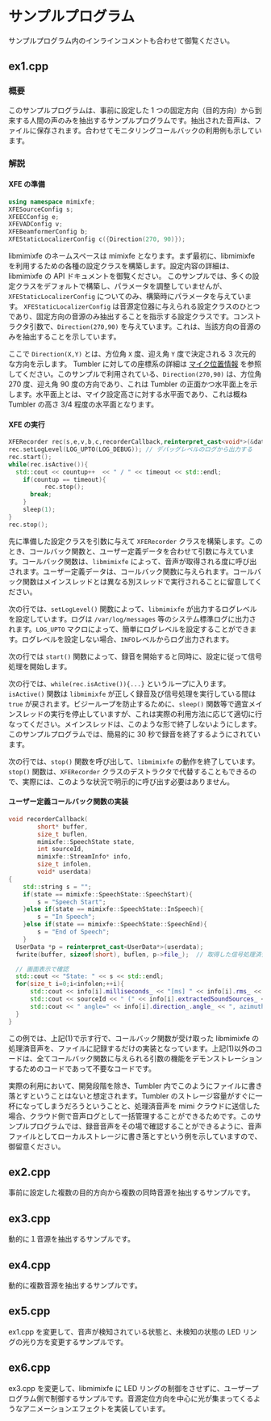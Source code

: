 # サンプルプログラム

サンプルプログラム内のインラインコメントも合わせて御覧ください。

## ex1.cpp

### 概要

このサンプルプログラムは、事前に設定した 1 つの固定方向（目的方向）から到来する人間の声のみを抽出するサンプルプログラムです。抽出された音声は、ファイルに保存されます。合わせてモニタリングコールバックの利用例も示しています。

### 解説

#### XFE の準備

``````````.cpp
using namespace mimixfe;
XFESourceConfig s;
XFEECConfig e;
XFEVADConfig v;
XFEBeamformerConfig b;
XFEStaticLocalizerConfig c({Direction(270, 90)});
``````````

libmimixfe のネームスペースは mimixfe となります。まず最初に、libmimixfe を利用するための各種の設定クラスを構築します。設定内容の詳細は、libmimixfe の API ドキュメントを御覧ください。
このサンプルでは、多くの設定クラスをデフォルトで構築し、パラメータを調整していませんが、`XFEStaticLocalizerConfig` についてのみ、構築時にパラメータを与えています。
`XFEStaticLocalizerConfig` は音源定位器に与えられる設定クラスのひとつであり、固定方向の音源のみ抽出することを指示する設定クラスです。コンストラクタ引数で、`Direction(270,90)` を与えています。これは、当該方向の音源のみを抽出することを示しています。

ここで `Direction(X,Y)` とは、方位角 `X` 度、迎え角 `Y` 度で決定される 3 次元的な方向を示します。 Tumbler に対しての座標系の詳細は [マイク位置情報](https://github.com/FairyDevicesRD/tumbler/tree/master/hardware_api/microphone/microphone_positions) を参照してください。このサンプルで利用されている、`Direction(270,90)` は、方位角 270 度、迎え角 90 度の方向であり、これは Tumbler の正面かつ水平面上を示します。水平面上とは、マイク設定高さに対する水平面であり、これは概ね Tumbler の高さ 3/4 程度の水平面となります。

#### XFE の実行

``````````.cpp
XFERecorder rec(s,e,v,b,c,recorderCallback,reinterpret_cast<void*>(&data));
rec.setLogLevel(LOG_UPTO(LOG_DEBUG)); // デバッグレベルのログから出力する
rec.start();
while(rec.isActive()){
  std::cout << countup++  << " / " << timeout << std::endl;
	if(countup == timeout){
          rec.stop();
	  break;
	}
	sleep(1);
}
rec.stop();
``````````

先に準備した設定クラスを引数に与えて `XFERecorder` クラスを構築します。このとき、コールバック関数と、ユーザー定義データを合わせて引数に与えています。コールバック関数は、`libmimixfe` によって、音声が取得される度に呼び出されます。ユーザー定義データは、コールバック関数に与えられます。コールバック関数はメインスレッドとは異なる別スレッドで実行されることに留意してください。

次の行では、`setLogLevel()` 関数によって、`libmimixfe` が出力するログレベルを設定しています。ログは `/var/log/messages` 等のシステム標準ログに出力されます。`LOG_UPTO` マクロによって、簡単にログレベルを設定することができます。ログレベルを設定しない場合、`INFO`レベルからログ出力されます。

次の行では `start()` 関数によって、録音を開始すると同時に、設定に従って信号処理を開始します。

次の行では、`while(rec.isActive()){...}` というループに入ります。`isActive()` 関数は `libmimixfe` が正しく録音及び信号処理を実行している間は `true` が戻されます。ビジーループを防止するために、`sleep()` 関数等で適宜メインスレッドの実行を停止していますが、これは実際の利用方法に応じて適切に行なってください。メインスレッドは、このような形で終了しないようにします。このサンプルプログラムでは、簡易的に 30 秒で録音を終了するようにされています。

次の行では、`stop()` 関数を呼び出して、`libmimixfe` の動作を終了しています。`stop()` 関数は、`XFERecorder` クラスのデストラクタで代替することもできるので、実際には、このような状況で明示的に呼び出す必要はありません。

#### ユーザー定義コールバック関数の実装

``````````.cpp
void recorderCallback(
		short* buffer,
		size_t buflen,
		mimixfe::SpeechState state,
		int sourceId,
		mimixfe::StreamInfo* info,
		size_t infolen,
		void* userdata)
{
	std::string s = "";
	if(state == mimixfe::SpeechState::SpeechStart){
		s = "Speech Start";
	}else if(state == mimixfe::SpeechState::InSpeech){
		s = "In Speech";
	}else if(state == mimixfe::SpeechState::SpeechEnd){
		s = "End of Speech";
	}
  UserData *p = reinterpret_cast<UserData*>(userdata);
  fwrite(buffer, sizeof(short), buflen, p->file_);  // 取得した信号処理済音声をファイルに記録する・・・(1)

  // 画面表示で確認
  std::cout << "State: " << s << std::endl;
  for(size_t i=0;i<infolen;++i){
	  std::cout << info[i].milliseconds_ << "[ms] " << info[i].rms_ << "[rms] " << static_cast<int>(info[i].speechProbability_) << "[%] ";
	  std::cout << sourceId << " (" << info[i].extractedSoundSources_ << "/" << info[i].estimatedSoundSources_ << ")";
	  std::cout << " angle=" << info[i].direction_.angle_ << ", azimuth=" << info[i].direction_.azimuth_ << std::endl;
  }
}
``````````

この例では、上記(1)で示す行で、コールバック関数が受け取った libmimixfe の処理済音声を、ファイルに記録するだけの実装となっています。上記(1)以外のコードは、全てコールバック関数に与えられる引数の機能をデモンストレーションするためのコードであって不要なコードです。

実際の利用において、開発段階を除き、Tumbler 内でこのようにファイルに書き落とすということはないと想定されます。Tumbler のストレージ容量がすぐに一杯になってしまうだろうということと、処理済音声を mimi クラウドに送信した場合、クラウド側で音声ログとして一括管理することができるためです。このサンプルプログラムでは、録音音声をその場で確認することができるように、音声ファイルとしてローカルストレージに書き落とすという例を示していますので、御留意ください。

## ex2.cpp

事前に設定した複数の目的方向から複数の同時音源を抽出するサンプルです。

## ex3.cpp

動的に１音源を抽出するサンプルです。

## ex4.cpp

動的に複数音源を抽出するサンプルです。

## ex5.cpp

ex1.cpp を変更して、音声が検知されている状態と、未検知の状態の LED リングの光り方を変更するサンプルです。

## ex6.cpp

ex3.cpp を変更して、libmimixfe に LED リングの制御をさせずに、ユーザープログラム側で制御するサンプルです。音源定位方向を中心に光が集まってくるようなアニメーションエフェクトを実装しています。
